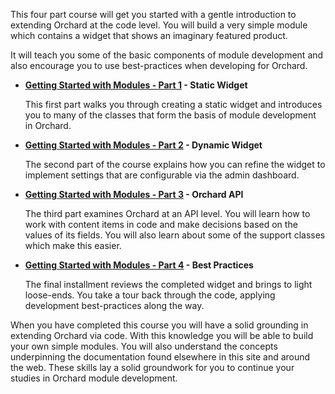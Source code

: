 This four part course will get you started with a gentle introduction to extending Orchard at the code level. You will build a very simple module which contains a widget that shows an imaginary featured product. 

It will teach you some of the basic components of module development and also encourage you to use best-practices when developing for Orchard.

  - **[Getting Started with Modules - Part 1](Getting-Started-with-Modules-Part-1) - Static Widget** 
    
    This first part walks you through creating a static widget and introduces you to many of the classes that form the basis of module development in Orchard.

  - **[Getting Started with Modules - Part 2](Getting-Started-with-Modules-Part-2) - Dynamic Widget**
  
    The second part of the course explains how you can refine the widget to implement settings that are configurable via the admin dashboard.
    
  - **[Getting Started with Modules - Part 3](Getting-Started-with-Modules-Part-3) - Orchard API**
    
    The third part examines Orchard at an API level. You will learn how to work with content items in code and make decisions based on the values of its fields. You will also learn about some of the support classes which make this easier. 
  
  - **[Getting Started with Modules - Part 4](Getting-Started-with-Modules-Part-4) - Best Practices**
  
    The final installment reviews the completed widget and brings to light loose-ends. You take a tour back through the code, applying development best-practices along the way.

When you have completed this course you will have a solid grounding in extending Orchard via code. With this knowledge you will be able to build your own simple modules. You will also understand the concepts underpinning the documentation found elsewhere in this site and around the web. These skills lay a solid groundwork for you to continue your studies in Orchard module development.